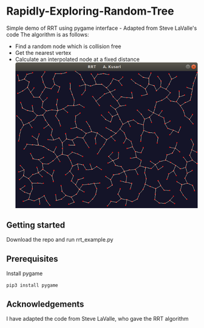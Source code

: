 # Rapidly-Exploring-Random-Tree
Simple demo of RRT using pygame interface - Adapted from Steve LaValle's code
The algorithm is as follows:
* Find a random node which is collision free
* Get the nearest vertex
* Calculate an interpolated node at a fixed distance
![](images/RRT.png)

## Getting started 
Download the repo and run rrt_example.py

## Prerequisites
Install pygame 
```
pip3 install pygame
```
## Acknowledgements
I have adapted the code from Steve LaValle, who gave the RRT algorithm
